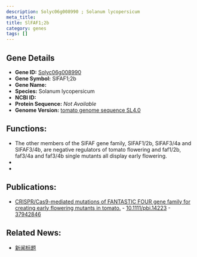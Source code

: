 ```yaml
---
description: Solyc06g008990 ; Solanum lycopersicum
meta_title:
title: SlFAF1;2b
category: genes
tags: []
---
```


## Gene Details
- **Gene ID:**	[Solyc06g008990](https://www.maizegdb.org/gene_center/gene/Solyc06g008990)
- **Gene Symbol:** SlFAF1;2b
- **Gene Name:** 
- **Species:** Solanum lycopersicum
- **NCBI ID:** [  ]()
- **Protein Sequence:** *Not Available*
- **Genome Version:** [tomato genome sequence SL4.0]()

## Functions:
   - The other members of the SlFAF gene family, SlFAF1/2b, SlFAF3/4a and SlFAF3/4b, are negative regulators of tomato flowering and faf1/2b, faf3/4a and faf3/4b single mutants all display early flowering.
   - 
   - 

## Publications:
   - [CRISPR/Cas9-mediated mutations of FANTASTIC FOUR gene family for creating early flowering mutants in tomato.]( https://onlinelibrary.wiley.com/doi/10.1111/pbi.14223 ) - [10.1111/pbi.14223]( https://onlinelibrary.wiley.com/doi/10.1111/pbi.14223 ) - [37942846](https://pubmed.ncbi.nlm.nih.gov/37942846/)

## Related News:
   - [新闻标题](https://mp.weixin.qq.com/s?__biz=Mzg3MDEwNDEyMg==&mid=2247559297&idx=1&sn=6d91e0ad8a43cc2a8e77ee6ebd478150&chksm=badc15c7a4450326e7f59306e3b9623f77f2e72b0e1fe971642e95fe039b7c07dfa9391cea5c&scene=27#wechat_redirect)

